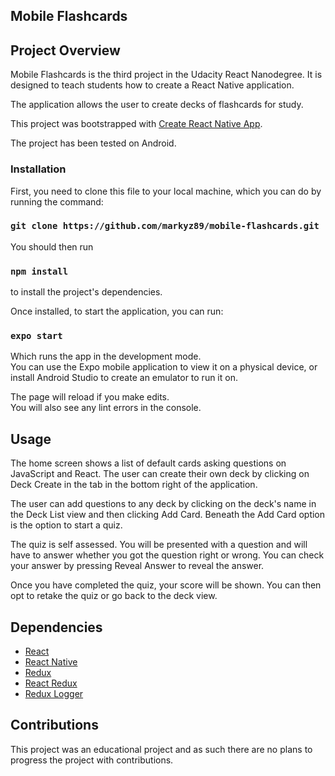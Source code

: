 ## Mobile Flashcards

## Project Overview

Mobile Flashcards is the third project in the Udacity React Nanodegree. It is designed to teach students how to create a React Native application.

The application allows the user to create decks of flashcards for study. 

This project was bootstrapped with [Create React Native App](https://github.com/expo/create-react-native-app).

The project has been tested on Android.

### Installation

First, you need to clone this file to your local machine, which you can do by running the command:
### `git clone https://github.com/markyz89/mobile-flashcards.git`

You should then run 
### `npm install` 
to install the project's dependencies.

Once installed, to start the application, you can run:

### `expo start`

Which runs the app in the development mode.<br />
You can use the Expo mobile application to view it on a physical device, or install Android Studio to create an emulator to run it on.

The page will reload if you make edits.<br />
You will also see any lint errors in the console.

## Usage

The home screen shows a list of default cards asking questions on JavaScript and React. The user can create their own deck by clicking on Deck Create in the tab in the bottom right of the application.

The user can add questions to any deck by clicking on the deck's name in the Deck List view and then clicking Add Card. Beneath the Add Card option is the option to start a quiz.

The quiz is self assessed. You will be presented with a question and will have to answer whether you got the question right or wrong. You can check your answer by pressing Reveal Answer to reveal the answer.

Once you have completed the quiz, your score will be shown. You can then opt to retake the quiz or go back to the deck view.



## Dependencies
* [React](https://reactjs.org/)
* [React Native](https://reactnative.dev/)
* [Redux](http://redux.js.org/)
* [React Redux](https://github.com/reduxjs/react-redux)
* [Redux Logger](https://github.com/LogRocket/redux-logger)

## Contributions

This project was an educational project and as such there are no plans to progress the project with contributions.
